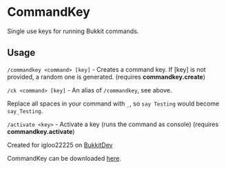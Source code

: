 CommandKey
=========
Single use keys for running Bukkit commands.

Usage
-------
`/commandkey <command> [key]` - Creates a command key. If [key] is not provided, a random one is generated. (requires **commandkey.create**)

`/ck <command> [key]` - An alias of `/commandkey`, see above.

Replace all spaces in your command with `_`, so `say Testing` would become `say_Testing`.

`/activate <key>` - Activate a key (runs the command as console) (requires **commandkey.activate**)

Created for igloo22225 on [BukkitDev](http://forums.bukkit.org/threads/command-serial-run-a-server-command-with-a-single-use-key.123015/)

CommandKey can be downloaded [here](https://github.com/jackwilsdon/CommandKey/raw/master/jars/CommandKey.jar).